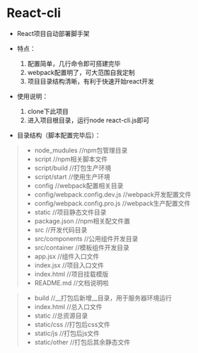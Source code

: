 # React-cli
+ React项目自动部署脚手架


+ 特点：
    1. 配置简单，几行命令即可搭建完毕
    2. webpack配置明了，可大范围自我定制
    3. 项目目录结构清晰，有利于快速开始react开发


+ 使用说明：
    1. clone下此项目
    2. 进入项目根目录，运行node react-cli.js即可


+ 目录结构（脚本配置完毕后）：
> + node_mudules          //npm包管理目录
> + script                //npm相关脚本文件
> + script/build          //打包生产环境
> + script/start          //使用生产环境
> + config                //webpack配置相关目录
> + config/webpack.config.dev.js      //webpack开发配置文件
> + config/webpack.config.pro.js      //webpack生产配置文件
> + static                //项目静态文件目录
> + package.json          //npm相关配文件置
> + src                   //开发代码目录
> + src/components        //公用组件开发目录
> + src/container         //模板组件开发目录
> + app.jsx               //组件入口文件
> + index.jsx             //项目入口文件
> + index.html            //项目挂载模版
> + README.md             //文档说明啦

> + build                 //__打包后新增__目录，用于服务器环境运行
> + index.html            //总入口文件
> + static                //总资源目录
> + static/css            //打包后css文件
> + static/js             //打包后js文件
> + static/other          //打包后其余静态文件